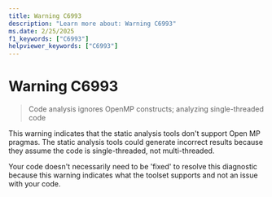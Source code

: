 ```yaml
---
title: Warning C6993
description: "Learn more about: Warning C6993"
ms.date: 2/25/2025
f1_keywords: ["C6993"]
helpviewer_keywords: ["C6993"]
---
```

# Warning C6993

> Code analysis ignores OpenMP constructs; analyzing single-threaded code

This warning indicates that the static analysis tools don't support Open MP pragmas. The static analysis tools could generate incorrect results because they assume the code is single-threaded, not multi-threaded.

Your code doesn't necessarily need to be 'fixed' to resolve this diagnostic because this warning indicates what the toolset supports and not an issue with your code.
